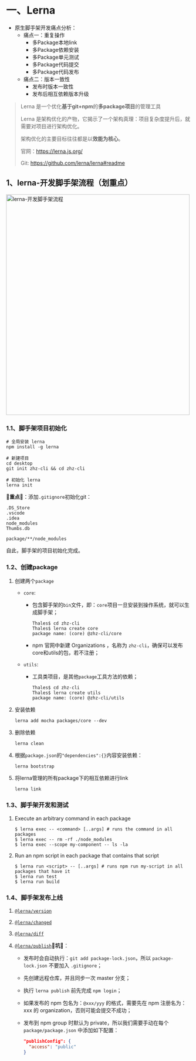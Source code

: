 # 一、Lerna

* 原生脚手架开发痛点分析：
  * 痛点一：重复操作
    * 多Package本地link
    * 多Package依赖安装
    * 多Package单元测试
    * 多Package代码提交
    * 多Package代码发布
  * 痛点二：版本一致性
    * 发布时版本一致性
    * 发布后相互依赖版本升级

> Lerna 是一个优化**基于git+npm**的**多package项目**的管理工具
>
> Lerna 是架构优化的产物，它揭示了一个架构真理：项目复杂度提升后，就需要对项目进行架构优化。
>
> 架构优化的主要目标往往都是以**效能为核心**。
>
> 官网：https://lerna.js.org/
>
> Git: https://github.com/lerna/lerna#readme

## 1、lerna-开发脚手架流程（划重点）

<img class="picture" src="https://cdn.nlark.com/yuque/0/2021/png/114317/1619062986108-assets/web-upload/231d8838-bea7-421b-bb4b-838ba9b8e250.png?x-oss-process=image%2Fresize%2Cw_440" alt="lerna-开发脚手架流程" style="width: 500px; height: 600px;">

### 1.1、脚手架项目初始化

```shell
# 全局安装 lerna
npm install -g lerna

# 新建项目
cd desktop
git init zhz-cli && cd zhz-cli

# 初始化 lerna
lerna init
```

🌟**重点**🌟：添加`.gitignore`初始化git：

```
.DS_Store
.vscode
.idea
node_modules
Thumbs.db

package/**/node_modules
```

自此，脚手架的项目初始化完成。

### 1.2、创建package

1. 创建两个`package`

   * `core`:

     * 包含脚手架的`bin`文件，即：`core`项目一旦安装到操作系统，就可以生成脚手架；

       ```shell
       Thales$ cd zhz-cli
       Thales$ lerna create core
       package name: (core) @zhz-cli/core
       ```

     * npm 官网中新建 Organizations ，名称为 `zhz-cli`，确保可以发布core和utils的包，若不注册；

   * `utils`:

     * 工具类项目，是其他`package`工具方法的依赖；

       ```shell
       Thales$ cd zhz-cli
       Thales$ lerna create utils
       package name: (core) @zhz-cli/utils
       ```

2. 安装依赖

   ```shell
   lerna add mocha packages/core --dev
   ```

3. 删除依赖

   ```shell
   lerna clean
   ```

4. 根据`package.json`的`"dependencies":{}`内容安装依赖：

   ```shell
   lerna bootstrap
   ```

5. 将lerna管理的所有package下的相互依赖进行link

   ```shell
   lerna link
   ```

### 1.3、脚手架开发和测试

1. Execute an arbitrary command in each package

   ```shell
   $ lerna exec -- <command> [..args] # runs the command in all packages
   $ lerna exec -- rm -rf ./node_modules
   $ lerna exec --scope my-component -- ls -la
   ```

2. Run an npm script in each package that contains that script

   ```shell
   $ lerna run <script> -- [..args] # runs npm run my-script in all packages that have it
   $ lerna run test
   $ lerna run build
   ```

### 1.4、脚手架发布上线

1. [`@lerna/version`](https://github.com/lerna/lerna/tree/main/commands/version#lernaversion)

2. [`@lerna/changed`](https://github.com/lerna/lerna/tree/main/commands/changed#readme)

3. [`@lerna/diff`](https://github.com/lerna/lerna/tree/main/commands/diff#lernadiff)

4. [`@lerna/publish`](https://github.com/lerna/lerna/tree/main/commands/publish#lernapublish)🌟**坑**🌟：

   * 发布时会自动执行：`git add package-lock.json`，所以 `package-lock.json` 不要加入 `.gitignore`；

   * 先创建远程仓库，并且同步一次 master 分支；

   * 执行 `lerna publish` 前先完成 `npm login`；

   * 如果发布的 npm 包名为：`@xxx/yyy` 的格式，需要先在 npm 注册名为：xxx 的 organization，否则可能会提交不成功；

   * 发布到 npm group 时默认为 private，所以我们需要手动在每个`package/package.json` 中添加如下配置：

     ```json
     "publishConfig": {
       "access": "public"
     }
     ```
